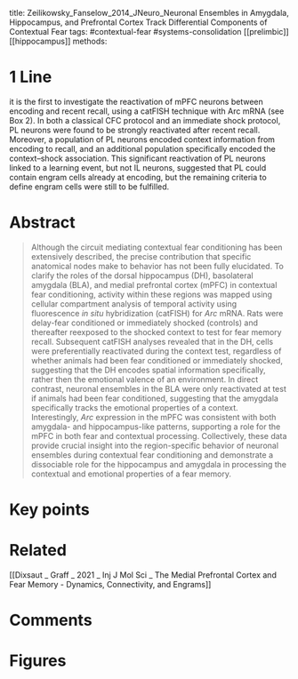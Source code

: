 title: Zeilikowsky_Fanselow_2014_JNeuro_Neuronal Ensembles in Amygdala, Hippocampus, and Prefrontal Cortex Track Differential Components of Contextual Fear
tags: #contextual-fear #systems-consolidation [[prelimbic]] [[hippocampus]]
methods:

# 1 Line
it is the first to investigate the reactivation of mPFC neurons between encoding and recent recall, using a catFISH technique with Arc mRNA (see Box 2). In both a classical CFC protocol and an immediate shock protocol, PL neurons were found to be strongly reactivated after recent recall. Moreover, a population of PL neurons encoded context information from encoding to recall, and an additional population specifically encoded the context–shock association. This significant reactivation of PL neurons linked to a learning event, but not IL neurons, suggested that PL could contain engram cells already at encoding, but the remaining criteria to define engram cells were still to be fulfilled.

# Abstract
>Although the circuit mediating contextual fear conditioning has been extensively described, the precise contribution that specific anatomical nodes make to behavior has not been fully elucidated. To clarify the roles of the dorsal hippocampus (DH), basolateral amygdala (BLA), and medial prefrontal cortex (mPFC) in contextual fear conditioning, activity within these regions was mapped using cellular compartment analysis of temporal activity using fluorescence _in situ_ hybridization (catFISH) for _Arc_ mRNA. Rats were delay-fear conditioned or immediately shocked (controls) and thereafter reexposed to the shocked context to test for fear memory recall. Subsequent catFISH analyses revealed that in the DH, cells were preferentially reactivated during the context test, regardless of whether animals had been fear conditioned or immediately shocked, suggesting that the DH encodes spatial information specifically, rather then the emotional valence of an environment. In direct contrast, neuronal ensembles in the BLA were only reactivated at test if animals had been fear conditioned, suggesting that the amygdala specifically tracks the emotional properties of a context. Interestingly, _Arc_ expression in the mPFC was consistent with both amygdala- and hippocampus-like patterns, supporting a role for the mPFC in both fear and contextual processing. Collectively, these data provide crucial insight into the region-specific behavior of neuronal ensembles during contextual fear conditioning and demonstrate a dissociable role for the hippocampus and amygdala in processing the contextual and emotional properties of a fear memory.

# Key points


# Related
[[Dixsaut _ Graff _ 2021 _  Inj J Mol Sci _ The Medial Prefrontal Cortex and Fear Memory - Dynamics, Connectivity, and Engrams]]

# Comments

# Figures